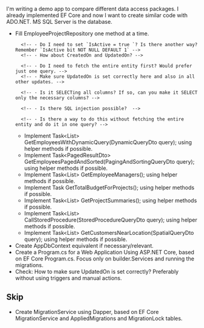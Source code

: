 

I'm writing a demo app to compare different data access packages. I already implemented EF Core and now I want to create similar code with ADO.NET. MS SQL Server is the database. 


<!-- - If relevant to have something like EF Core Entities, create them (use Entities.cs a basis), otherwise explain why not. -->
<!-- - Create EfCoreTransaction equivalent and TransactionService, based on ITransaction. -->
<!-- - Create empty EmployeeProjectRepository -->
- Fill EmployeeProjectRepository one method at a time.
    <!-- - Implement Task AddEmployee(EmployeeAddDto employee); -->
        <!-- - Do I need to set `IsActive = true `? Is there another way? Remember `IsActive bit NOT NULL DEFAULT 1` -->
        <!-- - How about CreatedOn and UpdatedOn? -->
    <!-- - Implement Task UpdateEmployeeName(EmployeeUpdateNameDto employeeUpdate);  -->
        <!-- - Do I need to fetch the entire entity first? Would prefer just one query. -->
        <!-- - Make sure UpdatedOn is set correctly here and also in all other updates. -->
    <!-- - Implement Task DeleteEmployeeById(EmployeeDeleteDto employeeDelete); -->
    <!-- - Create some helper methods in EmployeeProjectRepository to make executing queries easier. -->
    <!-- - Implement Task<List<GetEmployeesByCityDto>> GetEmployeesByCity(EmployeeCityQueryDto cityQuery);  using helper methods if possible. -->
        <!-- - Is it SELECTing all columns? If so, can you make it SELECT only the necessary columns? -->
    <!-- - Implement Task<List<ProjectDto>> GetProjectsByEmployeeId(EmployeeProjectsQueryDto employeeProjectsQuery);  using helper methods if possible. -->
    <!-- - Implement Task<List<ProjectDto>> GetProjectsByCustomerId(CustomerProjectsQueryDto customerProjectsQuery);  using helper methods if possible. -->
    <!-- - Implement Task<List<EmployeeDto>> FullTextSearch(FullTextSearchDto searchQuery);  using helper methods if possible. -->
        <!-- - Is there SQL injection possible?  -->
    <!-- - Implement Task<List<EmployeeProjectOuterJoinDto>> GetEmployeeProjectsWithOuterJoin();  using helper methods if possible. -->
    <!-- - Implement Task<List<EmployeeSubqueryDto>> GetEmployeesWithSubquery();  using helper methods if possible. -->
    <!-- - Implement Task EditJsonData(EditJsonDataDto editJsonDataDto);  using helper methods if possible. -->
    <!-- - Implement Task AppendNumberToJsonData(AppendNumberToJsonDataDto appendNumberDto);  using helper methods if possible. -->
        <!-- - Is there a way to do this without fetching the entire entity and do it in one query? -->
    <!-- - Implement Task<List<CustomerBasedOnJsonPropertyDto>> SelectCustomerBasedOnJsonProperty(JsonPropertyQueryDto jsonPropertyQuery);  using helper methods if possible. -->
    <!-- - Implement Task<List<CustomerBasedOnJsonPropertyDto>> SelectCustomersWithFavoriteNumber(int favoriteNumber);  using helper methods if possible. -->
    <!-- - Implement Task<List<EmployeeHierarchyDto>> GetEmployeeHierarchy(EmployeeHierarchyQueryDto hierarchyQuery);  using helper methods if possible. -->
    <!-- - Can you update or add helper methods to make executing queries easier? -->
    <!-- - Implement Task AddEmployeeWithPartialData(EmployeePartialAddDto employeePartial);  using helper methods if possible. -->
    <!-- - Implement Task<ProjectWithEmployee> GetProjectWithAssignedEmployee(Guid projectId);  using helper methods if possible. -->
    <!-- - Implement Task RunTwoUpdatesInSingleTransaction(SingleOperationTransactionDto data);  using helper methods if possible. -->
    <!-- - Implement Task Operation1InATransaction(Guid id, string name);  and  Task Operation2InATransaction(Guid id, string name);  the repository methods Operation1InATransaction and Operation2InATransaction to not manage transactions themselves but to perform the required operations within the transaction context managed by EmployeeService.  -->
    <!-- - Implement Task BulkInsertEmployees(IEnumerable<EmployeeBulkInsertDto> employees);  using helper methods if possible. -->
    <!-- - Implement Task BulkUpdateEmployees(IEnumerable<EmployeeBulkUpdateDto> employees);  using helper methods if possible. -->
    - Implement Task<List<EmployeesWithDynamicQueryDto>> GetEmployeesWithDynamicQuery(DynamicQueryDto query);  using helper methods if possible.
    - Implement Task<PagedResultDto<EmployeeDto>> GetEmployeesPagedAndSorted(PagingAndSortingQueryDto query);  using helper methods if possible.
    - Implement Task<List<EmployeeSelfJoinDto>> GetEmployeeManagers();  using helper methods if possible.
    - Implement Task<decimal> GetTotalBudgetForProjects();  using helper methods if possible.
    - Implement Task<List<ProjectSummaryDto>> GetProjectSummaries();  using helper methods if possible.
    - Implement Task<List<EmployeeDto>> CallStoredProcedure(StoredProcedureQueryDto query);  using helper methods if possible.
    - Implement Task<List<CustomerSpatialQueryDto>> GetCustomersNearLocation(SpatialQueryDto query);  using helper methods if possible.
- Create AppDbContext equivalent if necessary/relevant.
- Create a Program.cs for a Web Application Using ASP.NET Core, based on EF Core Program.cs. Focus only on builder.Services and running the migrations.
- Check: How to make sure UpdatedOn is set correctly? Preferably without using triggers and manual actions. 

## Skip
- Create MigrationService using Dapper, based on EF Core MigrationService and AppliedMigrations and MigrationLock tables. 